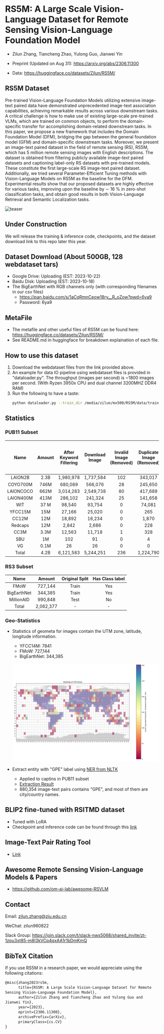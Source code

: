 # RS5M: A Large Scale Vision-Language Dataset for Remote Sensing Vision-Language Foundation Model 

* Zilun Zhang, Tiancheng Zhao, Yulong Guo, Jianwei Yin

* Preprint (Updated on Aug 31): https://arxiv.org/abs/2306.11300

* Data: https://huggingface.co/datasets/Zilun/RS5M/


##  RS5M Dataset

Pre-trained Vision-Language Foundation Models utilizing extensive image-text paired data have demonstrated unprecedented image-text association capabilities, achieving remarkable results across various downstream tasks. A critical challenge is how to make use of existing large-scale pre-trained VLMs, which are trained on common objects, to perform the domain-specific transfer for accomplishing domain-related downstream tasks. In this paper, we propose a new framework that includes the Domain Foundation Model (DFM), bridging the gap between the general foundation model (GFM) and domain-specific downstream tasks. Moreover, we present an image-text paired dataset in the field of remote sensing (RS), RS5M, which has 5 million remote sensing images with English descriptions. The dataset is obtained from filtering publicly available image-text paired datasets and captioning label-only RS datasets with pre-trained models. These constitute the first large-scale RS image-text paired dataset. Additionally, we tried several Parameter-Efficient Tuning methods with Vision-Language Models on RS5M as the baseline for the DFM. Experimental results show that our proposed datasets are highly effective for various tasks, improving upon the baseline by $\sim$ 16 % in zero-shot classification tasks, and obtain good results in both Vision-Language Retrieval and Semantic Localization tasks.

![teaser](15datasets_teaser.png)

## Under Construction
We will release the training & inference code, checkpoints, and the dataset download link to this repo later this year.

## Dataset Download (About 500GB, 128 webdataset tars)
* Google Drive: Uploading (EST: 2023-10-22) 
* Baidu Disk: Uploading (EST: 2023-10-18)
* The BigEarthNet with RGB channels only (with corresponding filenames in our csv files)
   * https://pan.baidu.com/s/1aCqRmnCeow18ry__R_oZow?pwd=6ya9
   * Password: 6ya9

## MetaFile
* The metafile and other useful files of RS5M can be found here: https://huggingface.co/datasets/Zilun/RS5M/
* See README.md in huggingface for breakdown explaination of each file.

## How to use this dataset

1. Download the webdataset files from the link provided above.
2. An example for data IO pipeline using webdataset files is provided in "dataloader.py". The throughput (images per second) is ~1800 images per second. (With Ryzen 3950x CPU and dual channel 3200MHZ DDR4 RAM)
3. Run the following to have a taste:
   ```bash
   python dataloader.py --train_dir /media/zilun/mx500/RS5M/data/train --val_dir /media/zilun/mx500/RS5M/data/val --num_worker 16 --batch_size 400 --num_shuffle 10000
   ```

## Statistics
### PUB11 Subset

| Name               | Amount |   After Keyword Filtering |   Download Image|  Invalid Image (Removed) |   Duplicate Image (Removed)|  Outlier images (Removed by VLM and RS Detector)|  Remain |
|:------------------:|:------:|:-------------------------:|:----------:|:------------------------:|:---------------------:|:------------------------------:|:--------:|
| LAION2B            | 2.3B   | 1,980,978   | 1,737,584   |             102          |        343,017        |          333,686               |1,060,779 |
| COYO700M           | 746M   | 680,089     | 566,076     |     28                   |245,650                |94,329                          | 226,069  |
| LAIONCOCO          | 662M   | 3,014,283   | 2,549,738   |       80                 |417,689                |527,941                         | 1,604,028|
| LAION400M          | 413M   | 286,102     | 241,324     |25                        |141,658                |23,860                          | 75,781    |
| WIT                | 37 M   | 98,540      | 93,754      |0                         |74,081                 |9,299                           | 10,374    |
| YFCC15M            | 15M    | 27,166      | 25,020      |0                         |265                    |15,126                          | 9,629     |
| CC12M              | 12M    | 18,892      | 16,234      | 0                        |1,870                  |4,330                           |10,034    |
| Redcaps            | 12M    | 2,842       | 2,686       | 0                        |228                    |972                             |1,486     |
| CC3M               | 3.3M   | 12,563      | 11,718      | 1                        |328                    |1,817                           |9,572     |
| SBU                | 1M     | 102         | 91          |0                         |4                      |36                              |51        |
| VG                 | 0.1M   | 26          | 26          | 0                        |0                      |20                              |6         |
| Total              | 4.2B   | 6,121,583   | 5,244,251   | 236                        |1,224,790              |1,011,416                       |3,007,809 |


### RS3 Subset

| Name               | Amount | Original Split | Has Class label |
|:------------------:|:------:|:--------------:|:---------------:|
|FMoW|727,144|Train|Yes|
|BigEarthNet|344,385|Train|Yes|
|MillionAID|990,848|Test|No|
|Total|2,062,377|-|-|

### Geo-Statistics
* Statistics of geometa for images contain the UTM zone, latitude, longitude information.
  * YFCC14M: 7841
  * FMoW: 727,144
  * BigEarthNet: 344,385

  ![teaser](vis/geo_stats.png)

* Extract entity with "GPE" label using [NER from NLTK](https://medium.com/nirman-tech-blog/locationtagger-a-python-package-to-extract-locations-from-text-or-web-page-dbb05f1648d3)
  * Applied to captins in PUB11 subset
  * [Extraction Result](https://huggingface.co/datasets/Zilun/RS5M/blob/main/pub11_NER_geolocation_info.csv)
  * 880,354 image-text pairs contains "GPE", and most of them are city/country names.

## BLIP2 fine-tuned with RSITMD dataset
* Tuned with LoRA
* Checkpoint and inference code can be found through this [link](https://github.com/om-ai-lab/RS5M/tree/main/blip2_finetune)

## Image-Text Pair Rating Tool
* [Link](https://github.com/om-ai-lab/RS5M/tree/main/rating_app/rating_sys_webdataset)

## Awesome Remote Sensing Vision-Language Models & Papers

* https://github.com/om-ai-lab/awesome-RSVLM

## Contact
Email: zilun.zhang@zju.edu.cn

WeChat: zilun960822

Slack Group: https://join.slack.com/t/slack-nws5068/shared_invite/zt-1zpu3xt85-m8I3kVCp4qxAA1r1bDmKmQ


## BibTeX Citation

If you use RS5M in a research paper, we would appreciate using the following citations:

```
@misc{zhang2023rs5m,
      title={RS5M: A Large Scale Vision-Language Dataset for Remote Sensing Vision-Language Foundation Model}, 
      author={Zilun Zhang and Tiancheng Zhao and Yulong Guo and Jianwei Yin},
      year={2023},
      eprint={2306.11300},
      archivePrefix={arXiv},
      primaryClass={cs.CV}
}
```


